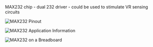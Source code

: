 MAX232 chip - dual 232 driver - could be used to stimulate VR sensing circuits

![MAX232 Pinout](Images/max232_pinout.png)

![MAX232 Application Information](Images/max232-appinfo.png)

![MAX232 on a Breadboard](Images/max232_breadboard.jpg)

